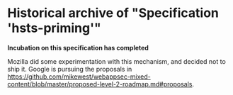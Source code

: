 
# Historical archive of "Specification 'hsts-priming'"

**Incubation on this specification has completed**

Mozilla did some experimentation with this mechanism, and decided not to ship it. Google is pursuing the proposals in https://github.com/mikewest/webappsec-mixed-content/blob/master/proposed-level-2-roadmap.md#proposals.
